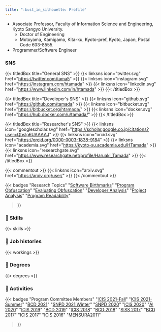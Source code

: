 ```yaml
---
title: ":bust_in_silhouette: Profile"
---
```


* Associate Professor, Faculty of Information Science and Engineering, Kyoto Sangyo University.
    * Doctor of Engineering
    * Motoyama, Kamigamo, Kita-ku, Kyoto-pref, Kyoto, Japan, Postal Code 603-8555.
* Programmer/Software Engineer

### SNS

{{< titledBox title="General SNS" >}}
{{< linksns icon="twitter.svg"      href="https://twitter.com/tama5" >}}
{{< linksns icon="instagram.svg"    href="https://instagram.com/htamada" >}}
{{< linksns icon="linkedin.svg"     href="https://www.linkedin.com/in/htamada" >}}
{{< /titledBox >}}

{{< titledBox title="Developer's SNS" >}}
{{< linksns icon="github.svg"       href="https://github.com/tamada" >}}
{{< linksns icon="bitbucket.svg"    href="https://bitbucket.org/htamada/" >}}
{{< linksns icon="docker.svg"       href="https://hub.docker.com/u/tamada/" >}}
{{< /titledBox >}}

{{< titledBox title="Researcher's SNS" >}}
{{< linksns icon="googlescholar.svg" href="https://scholar.google.co.jp/citations?user=Qbslp6UAAAAJ" >}}
{{< linksns icon="orcid.svg"         href="https://orcid.org/0000-0003-1838-9184" >}}
{{< linksns icon="academia.svg"      href="https://kyoto-su.academia.edu/HTamada" >}}
{{< linksns icon="researchgate.svg"  href="https://www.researchgate.net/profile/Haruaki_Tamada" >}}
{{< /titledBox >}}

{{< commentout >}}
{{< linksns icon="arxiv.svg"        href="https://arxiv.org/user/" >}}
{{< /commentout >}}

{{< badges "Research Topics" 
"[Software Birthmarks](/tags/birthmarks)"
"[Program Obfuscation](/tags/obfuscation)"
"[Evaluating Obfuscation](/tags/evaluating-obfuscation)"
"[Developer Analysis](/tags/developer-analysis)"
"[Project Analysis](/tags/project-analysis)"
"[Program Readability](/tags/readability)"
>}}

### :muscle: Skills

{{< skills >}}

### :necktie: Job histories

{{< workings >}}

### :school: Degrees

{{< degrees >}}

### :runner: Activities

{{< badges "Program Committee Members"
"[ICIS 2021-Fall](http://acisinternational.org/conferences/icis-2021-fall/)"
"[ICIS 2021-Summer](http://acisinternational.org/conferences/icis-2021/)"
"[BCD 2021](http://acisinternational.org/conferences/bcd-2021/)"
"[SNPD 2021 Winter](http://acisinternational.org/conferences/snpd-2021-winter/)"
"[SNPD 2020](http://acisinternational.org/conferences/snpd-2020/)"
"[ICIS 2020](http://www.acisinternational.org/icis2020/)"
"[AI 2020](http://acisinternational.org/conferences/ai-2020/)"
"[ICIS 2019](http://www.acisinternational.org/icis2019/)"
"[BCD 2019](http://www.acisinternational.org/bcd2019/)"
"[ICIS 2018](http://www.acisinternational.org/icis2018/)"
"[BCD 2018](http://www.acisinternational.org/bcd2018/)"
"[SISS 2017](http://www.iaiai.org/conference/aai2017/siss-2017/)"
"[BCD 2017](http://www.acisinternational.org/bcd2017/)"
"[ICIS 2017](http://www.acisinternational.org/icis2017/)"
"[ICIS 2016](http://www.acisinternational.org/icis2016/)"
"[MENSURA2011](http://mensura.wordpress.com/organization/)"
>}}

